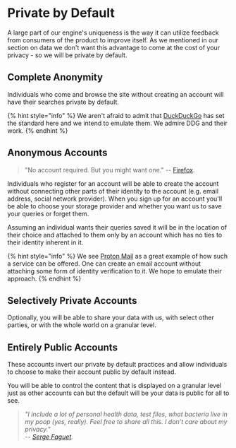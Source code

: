 # Private by Default

A large part of our engine's uniqueness is the way it can utilize feedback from consumers of the product to improve itself. As we mentioned in our section on data we don't want this advantage to come at the cost of your privacy - so we will be private by default.

## Complete Anonymity

Individuals who come and browse the site without creating an account will have their searches private by default.

{% hint style="info" %}
We aren't afraid to admit that [DuckDuckGo](https://duckduckgo.com/) has set the standard here and we intend to emulate them. We admire DDG and their work.
{% endhint %}

## Anonymous Accounts

> "No account required. But you might want one." -- [Firefox](https://www.mozilla.org/en-US/firefox/72.0.1/whatsnew/all/?oldversion=71.0).

Individuals who register for an account will be able to create the account without connecting other parts of their identity to the account \(e.g. email address, social network provider\). When you sign up for an account you'll be able to choose your storage provider and whether you want us to save your queries or forget them.

Assuming an individual wants their queries saved it will be in the location of their choice and attached to them only by an account which has no ties to their identity inherent in it.

{% hint style="info" %}
We see [Proton Mail](https://protonmail.com/) as a great example of how such a service can be offered. One can create an email account without attaching some form of identity verification to it. We hope to emulate their approach.
{% endhint %}

## Selectively Private Accounts

Optionally, you will be able to share your data with us, with select other parties, or with the whole world on a granular level.

## Entirely Public Accounts

These accounts invert our private by default practices and allow individuals to choose to make their account public by default instead.

You will be able to control the content that is displayed on a granular level just as other accounts can but the default will be your data is public for all to see.

> _"I include a lot of personal health data, test files, what bacteria live in my poop \(yes, really\). Feel free to share all this. I don’t care about my privacy."   
-- [Serge Faguet](https://hackernoon.com/im-32-and-spent-200k-on-biohacking-became-calmer-thinner-extroverted-healthier-happier-2a2e846ae113)._

